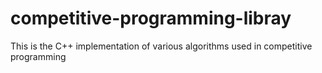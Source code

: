 # competitive-programming-libray
This is the C++ implementation of various algorithms used in competitive programming
